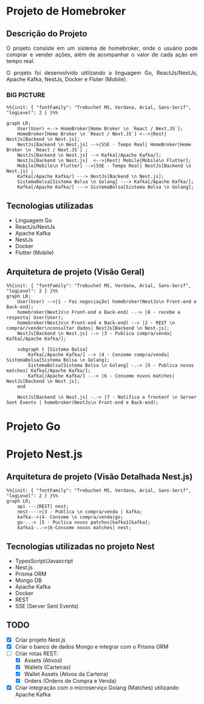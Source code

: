 # Projeto de Homebroker

## Descrição do Projeto

<p align="justify">O projeto consiste em um sistema de homebroker, onde o usuário pode comprar e vender ações, além de acompanhar o valor de cada ação em tempo real.</p>

<p align="justify">O projeto foi desenvolvido utilizando a linguagem Go, ReactJs/NextJs, Apache Kafka, NestJs, Docker e Fluter (Mobile).</p>

### BIG PICTURE

```mermaid
%%{init: { "fontFamily": "Trebuchet MS, Verdana, Arial, Sans-Serif", "logLevel": 2 } }%%

graph LR;
    User(User) <--> HomeBroker[Home Broker \n `React / Next.JS`];
    HomeBroker[Home Broker \n `React / Next.JS`] <-->|Rest| NestJs[Backend \n Nest.js];
    NestJs[Backend \n Nest.js] -->|SSE - Tempo Real| HomeBroker[Home Broker \n `React / Next.JS`] ;
    NestJs[Backend \n Nest.js] --> Kafka[/Apache Kafka/];
    NestJs[Backend \n Nest.js]  <-->|Rest| Mobile[Mobile\n Flutter];
    Mobile[Mobile\n Flutter] -->|SSE - Tempo Real| NestJs[Backend \n Nest.js] ;
    Kafka[/Apache Kafka/] ---> NestJs[Backend \n Nest.js];
    SistemaBolsa[Sistema Bolsa \n Golang] ---> Kafka[/Apache Kafka/];
    Kafka[/Apache Kafka/] ---> SistemaBolsa[Sistema Bolsa \n Golang];

```

## Tecnologias utilizadas

- Linguagem Go
- ReactJs/NextJs
- Apache Kafka
- NestJs
- Docker
- Flutter (Mobile)

## Arquitetura de projeto (Visão Geral)

```mermaid
%%{init: { "fontFamily": "Trebuchet MS, Verdana, Arial, Sans-Serif", "logLevel": 2 } }%%
graph LR;
    User(User) -->|1 - Faz negociação| homebroker(NextJs\n Front-end e Back-end);
    homebroker(NextJs\n Front-end e Back-end) -.-> |8 - recebe a resposta| User(User);
    homebroker(NextJs\n Front-end e Back-end) --> |2 - REST \n comprar/vender\nconsultar dados| NestJs[Backend \n Nest.js];
    NestJs[Backend \n Nest.js] --> |3 - Publica compra/venda| Kafka[/Apache Kafka/];

    subgraph t [Sistema Bolsa]
        Kafka[/Apache Kafka/] --> |4 - Consome compra/venda| SistemaBolsa[Sistema Bolsa \n Golang];
        SistemaBolsa[Sistema Bolsa \n Golang] -.-> |5 - Publica novos matches| Kafka[/Apache Kafka/];
        Kafka[/Apache Kafka/] -.-> |6 - Consome novos matches| NestJs[Backend \n Nest.js];
    end

    NestJs[Backend \n Nest.js] -.-> |7 - Notifica o frontenf \n Server Sent Events | homebroker(NextJs\n Front-end e Back-end);

```



# Projeto Go 
 

# Projeto Nest.js
## Arquitetura de projeto (Visão Detalhada Nest.js)

```mermaid
%%{init: { "fontFamily": "Trebuchet MS, Verdana, Arial, Sans-Serif", "logLevel": 2 } }%%
graph LR;
    api ---|REST| nest;
    nest---->|3 - Publica \n compra/venda | kafka;
    kafka-->|4- Consome \n compra/venda|go;
    go-..-> |5 - Puclica novos patches|kafka1[kafka];
    kafka1-..->|6-Consome novos matches| nest;

```

## Tecnologias utilizadas no projeto Nest

- TypesScript/Javascript
- Nest.js
- Prisma ORM
- Mongo DB
- Apache Kafka
- Docker
- REST 
- SSE (Server Sent Events)

## TODO

- [x] Criar projeto Nest.js
- [x] Criar o banco de dados Mongo e integrar com o Prisma ORM
- [ ] Criar rotas REST:
    - [x] Assets (Ativos)
    - [x] Wallets (Carteiras)
    - [x] Wallet Assets (Ativos da Carteira)
    - [x] Orders (Ordens de Compra e Venda)
- [x] Criar integração com o microserviço Golang (Matches) utilizando Apache Kafka
